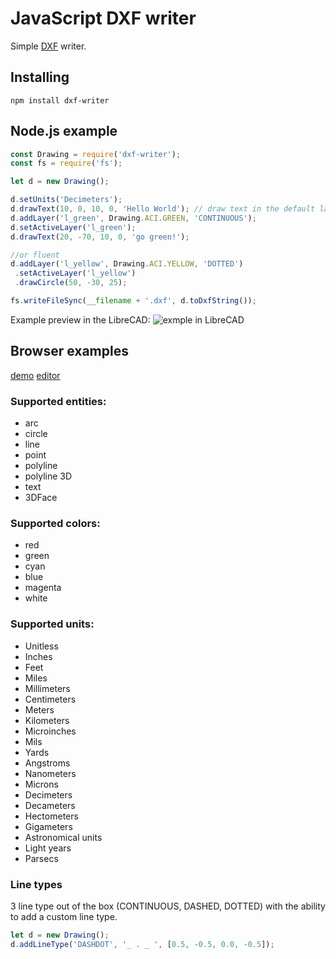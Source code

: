 # JavaScript DXF writer

Simple [DXF](https://en.wikipedia.org/wiki/AutoCAD_DXF) writer.

## Installing
```
npm install dxf-writer
```

## Node.js example
```javascript
const Drawing = require('dxf-writer');
const fs = require('fs');

let d = new Drawing();

d.setUnits('Decimeters');
d.drawText(10, 0, 10, 0, 'Hello World'); // draw text in the default layer named "0"
d.addLayer('l_green', Drawing.ACI.GREEN, 'CONTINUOUS');
d.setActiveLayer('l_green');
d.drawText(20, -70, 10, 0, 'go green!');

//or fluent
d.addLayer('l_yellow', Drawing.ACI.YELLOW, 'DOTTED')
 .setActiveLayer('l_yellow')
 .drawCircle(50, -30, 25);

fs.writeFileSync(__filename + '.dxf', d.toDxfString());
```
Example preview in the LibreCAD:
![exmple in LibreCAD](https://raw.githubusercontent.com/ognjen-petrovic/js-dxf/master/examples/demo.png "example in LibreCAD")

## Browser examples

[demo](//ognjen-petrovic.github.io/js-dxf/examples/browser/index.html)
[editor](//ognjen-petrovic.github.io/js-dxf/examples/browser/editor/index.html)

### Supported entities: 
 - arc 
 - circle
 - line
 - point
 - polyline 
 - polyline 3D 
 - text
 - 3DFace
 
### Supported colors: 
 - red
 - green 
 - cyan
 - blue
 - magenta
 - white

 ### Supported units:
 - Unitless
 - Inches
 - Feet
 - Miles
 - Millimeters
 - Centimeters
 - Meters
 - Kilometers
 - Microinches
 - Mils
 - Yards
 - Angstroms
 - Nanometers
 - Microns
 - Decimeters
 - Decameters
 - Hectometers
 - Gigameters
 - Astronomical units
 - Light years
 - Parsecs

### Line types
3 line type out of the box (CONTINUOUS, DASHED, DOTTED) with the ability to add a custom line type.

```javascript
let d = new Drawing();
d.addLineType('DASHDOT', '_ . _ ', [0.5, -0.5, 0.0, -0.5]);
```
